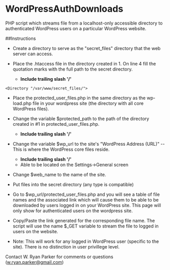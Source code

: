 # WordPressAuthDownloads
PHP script which streams file from a localhost-only accessible directory to authenticated WordPress users on a particular WordPress website.

##Instructions
* Create a directory to serve as the "secret_files" directory that the web server can access.

* Place the .htaccess file in the directory created in 1.  On line 4 fill the quotation marks with the full path to the secret directory.  
  * **Include trailing slash '/'**
```
<Directory "/var/www/secret_files/">
```
* Place the protected_user_files.php in the same directory as the wp-load.php file in your wordpress site (the directory with all core WordPress files).

* Change the variable $protected_path to the path of the directory created in #1 in protected_user_files.php.  
  * **Include trailing slash '/'**

* Change the variable $wp_url to the site's "WordPress Address (URL)" --This is where the WordPress core files reside.  
  * **Include trailing slash '/'**
  * Able to be located on the Settings->General screen

* Change $web_name to the name of the site.

* Put files into the secret directory (any type is compatible)

* Go to $wp_url/protected_user_files.php and you will see a table of file names and the associated link which will cause them to be able to be downloaded by users logged in on your WordPress site.  This page will only show for authenticated users on the wordpress site.  

* Copy/Paste the link generated for the corresponding file name.  The script will use the name $_GET variable to stream the file to logged in users on the website.

* Note: This will work for any logged in WordPress user (specific to the site).  There is no distinction in user privillege level.

Contact W. Ryan Parker for comments or questions (w.ryan.parker@gmail.com)

